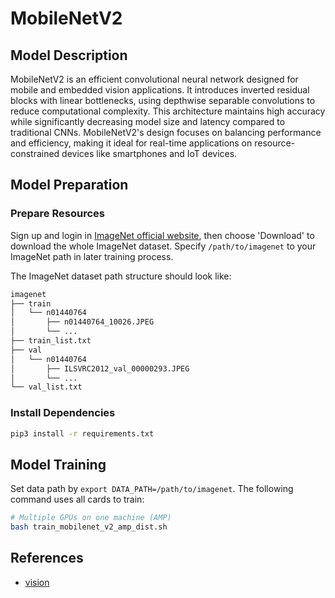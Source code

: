 # MobileNetV2

## Model Description

MobileNetV2 is an efficient convolutional neural network designed for mobile and embedded vision applications. It
introduces inverted residual blocks with linear bottlenecks, using depthwise separable convolutions to reduce
computational complexity. This architecture maintains high accuracy while significantly decreasing model size and
latency compared to traditional CNNs. MobileNetV2's design focuses on balancing performance and efficiency, making it
ideal for real-time applications on resource-constrained devices like smartphones and IoT devices.

## Model Preparation

### Prepare Resources

Sign up and login in [ImageNet official website](https://www.image-net.org/index.php), then choose 'Download' to
download the whole ImageNet dataset. Specify `/path/to/imagenet` to your ImageNet path in later training process.

The ImageNet dataset path structure should look like:

```bash
imagenet
├── train
│   └── n01440764
│       ├── n01440764_10026.JPEG
│       └── ...
├── train_list.txt
├── val
│   └── n01440764
│       ├── ILSVRC2012_val_00000293.JPEG
│       └── ...
└── val_list.txt
```

### Install Dependencies

```bash
pip3 install -r requirements.txt
```

## Model Training

Set data path by `export DATA_PATH=/path/to/imagenet`. The following command uses all cards to train:

```bash
# Multiple GPUs on one machine (AMP)
bash train_mobilenet_v2_amp_dist.sh
```

## References

- [vision](https://github.com/pytorch/vision/tree/main/references/classification)
